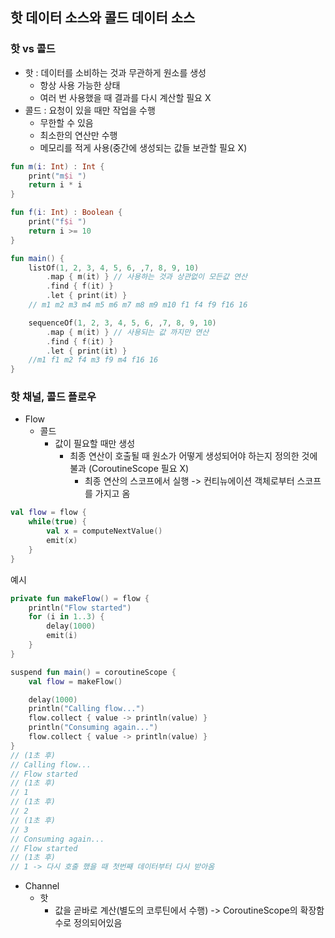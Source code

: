 ## 핫 데이터 소스와 콜드 데이터 소스

### 핫 vs 콜드
* 핫 : 데이터를 소비하는 것과 무관하게 원소를 생성
    * 항상 사용 가능한 상태
    * 여러 번 사용했을 때 결과를 다시 계산할 필요 X
* 콜드 : 요청이 있을 때만 작업을 수행
    * 무한할 수 있음
    * 최소한의 연산만 수행
    * 메모리를 적게 사용(중간에 생성되는 값들 보관할 필요 X)

```kotlin
fun m(i: Int) : Int {
    print("m$i ")
    return i * i
}

fun f(i: Int) : Boolean {
    print("f$i ")
    return i >= 10
}

fun main() {
    listOf(1, 2, 3, 4, 5, 6, ,7, 8, 9, 10)
        .map { m(it) } // 사용하는 것과 상관없이 모든값 연산
        .find { f(it) }
        .let { print(it) }
    // m1 m2 m3 m4 m5 m6 m7 m8 m9 m10 f1 f4 f9 f16 16

    sequenceOf(1, 2, 3, 4, 5, 6, ,7, 8, 9, 10)
        .map { m(it) } // 사용되는 값 까지만 연산
        .find { f(it) }
        .let { print(it) }
    //m1 f1 m2 f4 m3 f9 m4 f16 16
}
```

### 핫 채널, 콜드 플로우
* Flow
    * 콜드
        * 값이 필요할 때만 생성
            * 최종 연산이 호출될 때 원소가 어떻게 생성되어야 하는지 정의한 것에 불과 (CoroutineScope 필요 X)
                * 최종 연산의 스코프에서 실행 -> 컨티뉴에이션 객체로부터 스코프를 가지고 옴
```kotlin
val flow = flow {
    while(true) {
        val x = computeNextValue()
        emit(x)
    }
}
```

예시
```kotlin
private fun makeFlow() = flow {
    println("Flow started")
    for (i in 1..3) {
        delay(1000)
        emit(i)
    }
}

suspend fun main() = coroutineScope {
    val flow = makeFlow()

    delay(1000)
    println("Calling flow...")
    flow.collect { value -> println(value) }
    println("Consuming again...")
    flow.collect { value -> println(value) }
}
// (1초 후)
// Calling flow...
// Flow started
// (1초 후)
// 1
// (1초 후)
// 2
// (1초 후)
// 3
// Consuming again...
// Flow started
// (1초 후)
// 1 -> 다시 호출 했을 때 첫번째 데이터부터 다시 받아옴
```
* Channel
    * 핫
        * 값을 곧바로 계산(별도의 코루틴에서 수행) -> CoroutineScope의 확장함수로 정의되어있음